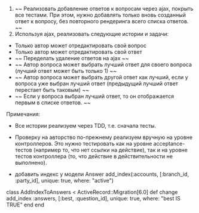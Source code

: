 1. ~~ Реализовать добавление ответов к вопросам через ajax, покрыть все тестами. При этом, нужно добавлять только вновь созданный ответ к вопросу, без повторного рендеринга всего списка ответов. ~~
2. Используя ajax, реализовать следующие истории и задачи:

  - Только автор может отредактировать свой вопрос
  - Только автор может отредактировать свой ответ
  - ~~ Переделать удаление ответов на ajax ~~
  - ~~ Автор вопроса может выбрать лучший ответ для своего вопроса (лучший ответ может быть только 1) ~~
  - ~~ Автор вопроса может выбрать другой ответ как лучший, если у вопроса уже выбран лучший ответ (предыдущий лучший ответ перестает быть таковым) ~~
  - ~~ Если у вопроса выбран лучший ответ, то он отображается первым в списке ответов. ~~

Примечания:

 - Все истории реализуем через TDD, т.е. сначала тесты.
 - Проверку на авторство по-прежнему реализуем вручную на уровне контроллеров. Это нужно тестировать как на уровне acceptance-тестов (например то, что нет ссылки на действие), так и на уровне тестов контроллера (то, что действие в действительности не выполнено).

 - добавить индекс у модели Answer add_index(:accounts, [:branch_id, :party_id], unique: true, where: "active")

 class AddIndexToAnswers < ActiveRecord::Migration[6.0]
  def change
    add_index :answers, [:best, :question_id], unique: true, where: "best IS TRUE"
  end
end
